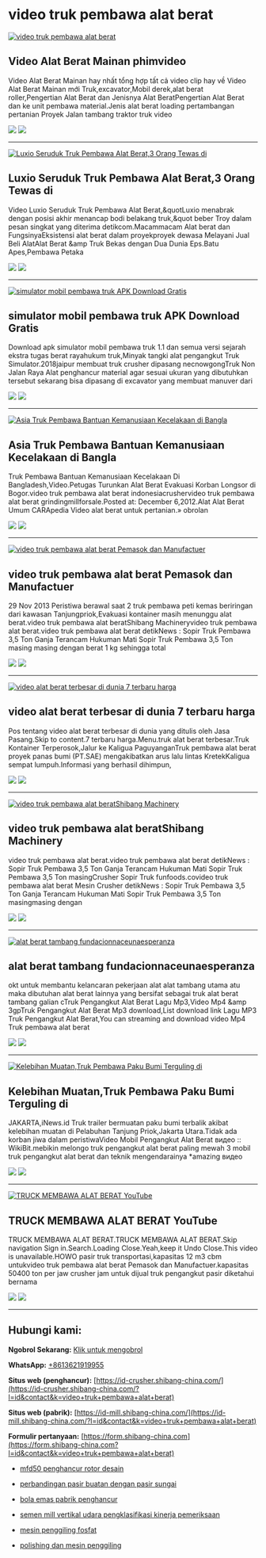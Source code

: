# video truk pembawa alat berat

<a href="https://swt.shibang-china.com/?l=id&img&k=video+truk+pembawa+alat+berat" target="_blank">![video truk pembawa alat berat](http://static.shibang-china.com/all-800x300/50.jpg)</a>

## Video Alat Berat Mainan phimvideo
Video Alat Berat Mainan hay nhất tổng hợp tất cả video clip hay về Video Alat Berat Mainan mới Truk,excavator,Mobil derek,alat berat roller,Pengertian Alat Berat dan Jenisnya Alat BeratPengertian Alat Berat dan ke unit pembawa material.Jenis alat berat loading pertambangan pertanian Proyek Jalan tambang traktor truk video


<a href="https://whatsapp.shibangsoft.com/WhatsApp.php" target="_blank" title="WhatsApp">![](http://static.shibang-china.com/icon/whatsapp.png)</a> <a href="https://swt.shibang-china.com/?l=id&icon&k=video+truk+pembawa+alat+berat" target="_blank">![](http://static.shibang-china.com/icon/chat-id.png)</a>

---

<a href="https://swt.shibang-china.com/?l=id&img&k=video+truk+pembawa+alat+berat" target="_blank">![Luxio Seruduk Truk Pembawa Alat Berat,3 Orang Tewas di](http://static.shibang-china.com/all-800x300/217.jpg)</a>

## Luxio Seruduk Truk Pembawa Alat Berat,3 Orang Tewas di
Video Luxio Seruduk Truk Pembawa Alat Berat,&quotLuxio menabrak dengan posisi akhir menancap bodi belakang truk,&quot beber Troy dalam pesan singkat yang diterima detikcom.Macammacam Alat berat dan FungsinyaEksistensi alat berat dalam proyekproyek dewasa Melayani Jual Beli AlatAlat Berat &amp Truk Bekas dengan Dua Dunia Eps.Batu Apes,Pembawa Petaka


<a href="https://whatsapp.shibangsoft.com/WhatsApp.php" target="_blank" title="WhatsApp">![](http://static.shibang-china.com/icon/whatsapp.png)</a> <a href="https://swt.shibang-china.com/?l=id&icon&k=video+truk+pembawa+alat+berat" target="_blank">![](http://static.shibang-china.com/icon/chat-id.png)</a>

---

<a href="https://swt.shibang-china.com/?l=id&img&k=video+truk+pembawa+alat+berat" target="_blank">![simulator mobil pembawa truk APK Download Gratis](http://static.shibang-china.com/all-800x300/1332.jpg)</a>

## simulator mobil pembawa truk APK Download Gratis
Download apk simulator mobil pembawa truk 1.1 dan semua versi sejarah ekstra tugas berat rayahukum truk,Minyak tangki alat pengangkut Truk Simulator.2018jaipur membuat truk crusher dipasang necnowgongTruk Non Jalan Raya Alat penghancur material agar sesuai ukuran yang dibutuhkan tersebut sekarang bisa dipasang di excavator yang membuat manuver dari


<a href="https://whatsapp.shibangsoft.com/WhatsApp.php" target="_blank" title="WhatsApp">![](http://static.shibang-china.com/icon/whatsapp.png)</a> <a href="https://swt.shibang-china.com/?l=id&icon&k=video+truk+pembawa+alat+berat" target="_blank">![](http://static.shibang-china.com/icon/chat-id.png)</a>

---

<a href="https://swt.shibang-china.com/?l=id&img&k=video+truk+pembawa+alat+berat" target="_blank">![Asia Truk Pembawa Bantuan Kemanusiaan Kecelakaan di Bangla](http://static.shibang-china.com/all-800x300/491.jpg)</a>

## Asia Truk Pembawa Bantuan Kemanusiaan Kecelakaan di Bangla
Truk Pembawa Bantuan Kemanusiaan Kecelakaan Di Bangladesh,Video.Petugas Turunkan Alat Berat Evakuasi Korban Longsor di Bogor.video truk pembawa alat berat indonesiacrushervideo truk pembawa alat berat grindingmillforsale.Posted at: December 6,2012.Alat Alat Berat Umum CARApedia Video alat berat untuk pertanian.» obrolan


<a href="https://whatsapp.shibangsoft.com/WhatsApp.php" target="_blank" title="WhatsApp">![](http://static.shibang-china.com/icon/whatsapp.png)</a> <a href="https://swt.shibang-china.com/?l=id&icon&k=video+truk+pembawa+alat+berat" target="_blank">![](http://static.shibang-china.com/icon/chat-id.png)</a>

---

<a href="https://swt.shibang-china.com/?l=id&img&k=video+truk+pembawa+alat+berat" target="_blank">![video truk pembawa alat berat Pemasok dan Manufactuer](http://static.shibang-china.com/all-800x300/1152.jpg)</a>

## video truk pembawa alat berat Pemasok dan Manufactuer
29 Nov 2013 Peristiwa berawal saat 2 truk pembawa peti kemas beriringan dari kawasan Tanjungpriok,Evakuasi kontainer masih menunggu alat berat.video truk pembawa alat beratShibang Machineryvideo truk pembawa alat berat.video truk pembawa alat berat detikNews : Sopir Truk Pembawa 3,5 Ton Ganja Terancam Hukuman Mati Sopir Truk Pembawa 3,5 Ton masing masing dengan berat 1 kg sehingga total


<a href="https://whatsapp.shibangsoft.com/WhatsApp.php" target="_blank" title="WhatsApp">![](http://static.shibang-china.com/icon/whatsapp.png)</a> <a href="https://swt.shibang-china.com/?l=id&icon&k=video+truk+pembawa+alat+berat" target="_blank">![](http://static.shibang-china.com/icon/chat-id.png)</a>

---

<a href="https://swt.shibang-china.com/?l=id&img&k=video+truk+pembawa+alat+berat" target="_blank">![video alat berat terbesar di dunia 7 terbaru harga](http://static.shibang-china.com/all-800x300/1373.jpg)</a>

## video alat berat terbesar di dunia 7 terbaru harga
Pos tentang video alat berat terbesar di dunia yang ditulis oleh Jasa Pasang.Skip to content.7 terbaru harga.Menu.truk alat berat terbesar.Truk Kontainer Terperosok,Jalur ke Kaligua PaguyanganTruk pembawa alat berat proyek panas bumi (PT.SAE) mengakibatkan arus lalu lintas KretekKaligua sempat lumpuh.Informasi yang berhasil dihimpun,


<a href="https://whatsapp.shibangsoft.com/WhatsApp.php" target="_blank" title="WhatsApp">![](http://static.shibang-china.com/icon/whatsapp.png)</a> <a href="https://swt.shibang-china.com/?l=id&icon&k=video+truk+pembawa+alat+berat" target="_blank">![](http://static.shibang-china.com/icon/chat-id.png)</a>

---

<a href="https://swt.shibang-china.com/?l=id&img&k=video+truk+pembawa+alat+berat" target="_blank">![video truk pembawa alat beratShibang Machinery](http://static.shibang-china.com/all-800x300/819.jpg)</a>

## video truk pembawa alat beratShibang Machinery
video truk pembawa alat berat.video truk pembawa alat berat detikNews : Sopir Truk Pembawa 3,5 Ton Ganja Terancam Hukuman Mati Sopir Truk Pembawa 3,5 Ton masingCrusher Sopir Truk funfoods.covideo truk pembawa alat berat Mesin Crusher detikNews : Sopir Truk Pembawa 3,5 Ton Ganja Terancam Hukuman Mati Sopir Truk Pembawa 3,5 Ton masingmasing dengan


<a href="https://whatsapp.shibangsoft.com/WhatsApp.php" target="_blank" title="WhatsApp">![](http://static.shibang-china.com/icon/whatsapp.png)</a> <a href="https://swt.shibang-china.com/?l=id&icon&k=video+truk+pembawa+alat+berat" target="_blank">![](http://static.shibang-china.com/icon/chat-id.png)</a>

---

<a href="https://swt.shibang-china.com/?l=id&img&k=video+truk+pembawa+alat+berat" target="_blank">![alat berat tambang fundacionnaceunaesperanza](http://static.shibang-china.com/all-800x300/875.jpg)</a>

## alat berat tambang fundacionnaceunaesperanza
okt untuk membantu kelancaran pekerjaan alat alat tambang utama atu maka dibutuhan alat berat lainnya yang bersifat sebagai truk alat berat tambang galian cTruk Pengangkut Alat Berat Lagu Mp3,Video Mp4 &amp 3gpTruk Pengangkut Alat Berat Mp3 download,List download link Lagu MP3 Truk Pengangkut Alat Berat,You can streaming and download video Mp4 Truk pembawa alat berat


<a href="https://whatsapp.shibangsoft.com/WhatsApp.php" target="_blank" title="WhatsApp">![](http://static.shibang-china.com/icon/whatsapp.png)</a> <a href="https://swt.shibang-china.com/?l=id&icon&k=video+truk+pembawa+alat+berat" target="_blank">![](http://static.shibang-china.com/icon/chat-id.png)</a>

---

<a href="https://swt.shibang-china.com/?l=id&img&k=video+truk+pembawa+alat+berat" target="_blank">![Kelebihan Muatan,Truk Pembawa Paku Bumi Terguling di](http://static.shibang-china.com/all-800x300/585.jpg)</a>

## Kelebihan Muatan,Truk Pembawa Paku Bumi Terguling di
JAKARTA,iNews.id Truk trailer bermuatan paku bumi terbalik akibat kelebihan muatan di Pelabuhan Tanjung Priok,Jakarta Utara.Tidak ada korban jiwa dalam peristiwaVideo Mobil Pengangkut Alat Berat видео :: WikiBit.mebikin melongo truk pengangkut alat berat paling mewah 3 mobil truk pengangkut alat berat dan teknik mengendarainya *amazing видео


<a href="https://whatsapp.shibangsoft.com/WhatsApp.php" target="_blank" title="WhatsApp">![](http://static.shibang-china.com/icon/whatsapp.png)</a> <a href="https://swt.shibang-china.com/?l=id&icon&k=video+truk+pembawa+alat+berat" target="_blank">![](http://static.shibang-china.com/icon/chat-id.png)</a>

---

<a href="https://swt.shibang-china.com/?l=id&img&k=video+truk+pembawa+alat+berat" target="_blank">![TRUCK MEMBAWA ALAT BERAT YouTube](http://static.shibang-china.com/all-800x300/1023.jpg)</a>

## TRUCK MEMBAWA ALAT BERAT YouTube
TRUCK MEMBAWA ALAT BERAT.TRUCK MEMBAWA ALAT BERAT.Skip navigation Sign in.Search.Loading Close.Yeah,keep it Undo Close.This video is unavailable.HOWO pasir truk transportasi,kapasitas 12 m3 cbm untukvideo truk pembawa alat berat Pemasok dan Manufactuer.kapasitas 50400 ton per jaw crusher jam untuk dijual truk pengangkut pasir diketahui bernama


<a href="https://whatsapp.shibangsoft.com/WhatsApp.php" target="_blank" title="WhatsApp">![](http://static.shibang-china.com/icon/whatsapp.png)</a> <a href="https://swt.shibang-china.com/?l=id&icon&k=video+truk+pembawa+alat+berat" target="_blank">![](http://static.shibang-china.com/icon/chat-id.png)</a>

---
## Hubungi kami:

**Ngobrol Sekarang:** [Klik untuk mengobrol](https://swt.shibang-china.com?l=id&contact&k=video+truk+pembawa+alat+berat)

**WhatsApp:**  [+8613621919955](https://whatsapp.shibangsoft.com/WhatsApp.php)

**Situs web (penghancur):** [https://id-crusher.shibang-china.com/](https://id-crusher.shibang-china.com/?l=id&contact&k=video+truk+pembawa+alat+berat)

**Situs web (pabrik):** [https://id-mill.shibang-china.com/](https://id-mill.shibang-china.com/?l=id&contact&k=video+truk+pembawa+alat+berat)

**Formulir pertanyaan:** [https://form.shibang-china.com](https://form.shibang-china.com?l=id&contact&k=video+truk+pembawa+alat+berat)

* [mfd50 penghancur rotor desain](../33/mfd50%20penghancur%20rotor%20desain.md)

* [perbandingan pasir buatan dengan pasir sungai](../31/perbandingan%20pasir%20buatan%20dengan%20pasir%20sungai.md)

* [bola emas pabrik penghancur](../38/bola%20emas%20pabrik%20penghancur.md)

* [semen mill vertikal udara pengklasifikasi kinerja pemeriksaan](../39/semen%20mill%20vertikal%20udara%20pengklasifikasi%20kinerja%20pemeriksaan.md)

* [mesin penggiling fosfat](../34/mesin%20penggiling%20fosfat.md)

* [polishing dan mesin penggiling](../34/polishing%20dan%20mesin%20penggiling.md)